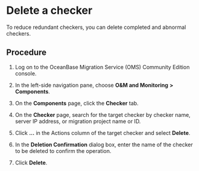 # Delete a checker 

To reduce redundant checkers, you can delete completed and abnormal checkers. 

Procedure 
------------------------------

1. Log on to the OceanBase Migration Service (OMS) Community Edition console.

   

2. In the left-side navigation pane, choose **O\&M and Monitoring** **\>** **Components**.

   

3. On the **Components** page, click the **Checker** tab.

   

4. On the **Checker** page, search for the target checker by checker name, server IP address, or migration project name or ID. 

5. Click **...** in the Actions column of the target checker and select **Delete**.

   

6. In the **Deletion Confirmation** dialog box, enter the name of the checker to be deleted to confirm the operation.

   

7. Click **Delete**.

   



